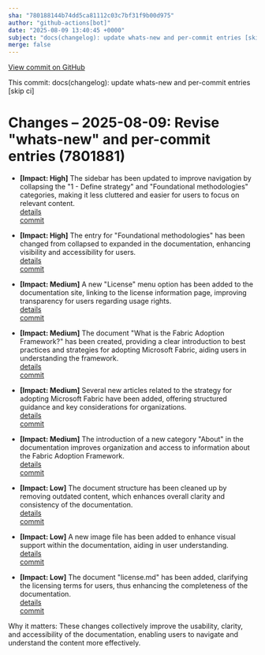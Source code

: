 ```yaml
---
sha: "780188144b74dd5ca81112c03c7bf31f9b00d975"
author: "github-actions[bot]"
date: "2025-08-09 13:40:45 +0000"
subject: "docs(changelog): update whats-new and per-commit entries [skip ci]"
merge: false
---
```


[View commit on GitHub](https://github.com/TheTrustedAdvisor/FabricAdoptionFramework/commit/780188144b74dd5ca81112c03c7bf31f9b00d975)

This commit: docs(changelog): update whats-new and per-commit entries [skip ci]

# Changes – 2025-08-09: Revise "whats-new" and per-commit entries (7801881)

- **[Impact: High]** The sidebar has been updated to improve navigation by collapsing the "1 - Define strategy" and "Foundational methodologies" categories, making it less cluttered and easier for users to focus on relevant content.  
  [details](/docs/about/changes/428a3d2df5e70d8c5e77d1111e8edbf72439302d)  
  [commit](https://github.com/TheTrustedAdvisor/FabricAdoptionFramework/commit/428a3d2df5e70d8c5e77d1111e8edbf72439302d)

- **[Impact: High]** The entry for "Foundational methodologies" has been changed from collapsed to expanded in the documentation, enhancing visibility and accessibility for users.  
  [details](/docs/about/changes/56d8384ea499a8d90ac6711e8c4bd944b4787048)  
  [commit](https://github.com/TheTrustedAdvisor/FabricAdoptionFramework/commit/56d8384ea499a8d90ac6711e8c4bd944b4787048)

- **[Impact: Medium]** A new "License" menu option has been added to the documentation site, linking to the license information page, improving transparency for users regarding usage rights.  
  [details](/docs/about/changes/5c7af7d42f049ba974347b811dbea587eedf7a00)  
  [commit](https://github.com/TheTrustedAdvisor/FabricAdoptionFramework/commit/5c7af7d42f049ba974347b811dbea587eedf7a00)

- **[Impact: Medium]** The document "What is the Fabric Adoption Framework?" has been created, providing a clear introduction to best practices and strategies for adopting Microsoft Fabric, aiding users in understanding the framework.  
  [details](/docs/about/changes/3364fbe21e1e3ee6774e4f7b9fddcb886253b217)  
  [commit](https://github.com/TheTrustedAdvisor/FabricAdoptionFramework/commit/3364fbe21e1e3ee6774e4f7b9fddcb886253b217)

- **[Impact: Medium]** Several new articles related to the strategy for adopting Microsoft Fabric have been added, offering structured guidance and key considerations for organizations.  
  [details](/docs/about/changes/48b9048bef2e872e3a7baae8f50fc3baa92f33a9)  
  [commit](https://github.com/TheTrustedAdvisor/FabricAdoptionFramework/commit/48b9048bef2e872e3a7baae8f50fc3baa92f33a9)

- **[Impact: Medium]** The introduction of a new category "About" in the documentation improves organization and access to information about the Fabric Adoption Framework.  
  [details](/docs/about/changes/29aca670872315962827412318cbc8e797896e58)  
  [commit](https://github.com/TheTrustedAdvisor/FabricAdoptionFramework/commit/29aca670872315962827412318cbc8e797896e58)

- **[Impact: Low]** The document structure has been cleaned up by removing outdated content, which enhances overall clarity and consistency of the documentation.  
  [details](/docs/about/changes/20ad6f8e9e3390d7f7b7f8b3419af046bbffa507)  
  [commit](https://github.com/TheTrustedAdvisor/FabricAdoptionFramework/commit/20ad6f8e9e3390d7f7b7f8b3419af046bbffa507)

- **[Impact: Low]** A new image file has been added to enhance visual support within the documentation, aiding in user understanding.  
  [details](/docs/about/changes/2a933283b21f46564224ce6736473eb0908e8935)  
  [commit](https://github.com/TheTrustedAdvisor/FabricAdoptionFramework/commit/2a933283b21f46564224ce6736473eb0908e8935)

- **[Impact: Low]** The document "license.md" has been added, clarifying the licensing terms for users, thus enhancing the completeness of the documentation.  
  [details](/docs/about/changes/2fcc4ca958e093e082d40a93ab14ba804b31822d)  
  [commit](https://github.com/TheTrustedAdvisor/FabricAdoptionFramework/commit/2fcc4ca958e093e082d40a93ab14ba804b31822d)

Why it matters: These changes collectively improve the usability, clarity, and accessibility of the documentation, enabling users to navigate and understand the content more effectively.
